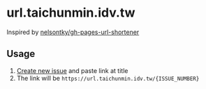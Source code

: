 # url.taichunmin.idv.tw

Inspired by [nelsontky/gh-pages-url-shortener](https://github.com/nelsontky/gh-pages-url-shortener)

## Usage

1. [Create new issue](https://github.com/taichunmin/url.taichunmin.idv.tw/issues/new/choose) and paste link at title
2. The link will be `https://url.taichunmin.idv.tw/{ISSUE_NUMBER}`